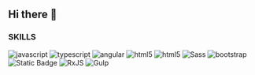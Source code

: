 ## Hi there 👋
<!--
<img alt="Top Langs" src="https://github-readme-stats.vercel.app/api/top-langs/?username=KoziukSerhiy&layout=compact" width="50%"/>
-->

<h3 align="left">SKILLS</h3>

<p>
  <img alt="javascript" src="https://img.shields.io/badge/JavaScript-e8d44d?style=for-the-badge&logo=javascript&logoColor=000" />
  <img alt="typescript" src="https://img.shields.io/badge/TypeScript-0076c6?style=for-the-badge&logo=typescript&logoColor=fff" />
  
  <img alt="angular" src="https://img.shields.io/badge/Angular-d6002f?style=for-the-badge&logo=angular&logoColor=fff" />
  
  <img alt="html5" src="https://img.shields.io/badge/HTML5-E34F26?style=for-the-badge&logo=html5&logoColor=white" />
  <img alt="html5" src="https://img.shields.io/badge/CSS3-2862e9?style=for-the-badge&logo=css3&logoColor=white" />
  <img alt="Sass" src="https://img.shields.io/badge/Scss-CC6699?style=for-the-badge&logo=sass&logoColor=white" />
  
  <img alt="bootstrap" src="https://img.shields.io/badge/bootstrap-7952B3?style=for-the-badge&logo=bootstrap&logoColor=fff" />
  <img alt="Static Badge" src="https://img.shields.io/badge/Angular_Material_UI-757575?style=for-the-badge&logo=materialdesign&logoColor=fff">
  
  <img alt="RxJS" src="https://img.shields.io/badge/RxJS-B7178C?style=for-the-badge&logo=reactivex&logoColor=fff" />

  <img alt="Gulp" src="https://img.shields.io/badge/Gulp-cc4845?style=for-the-badge&logo=gulp&logoColor=fff" />

</p>

<!--
<h3 align="left">Connect with me:</h3>
<p align="left">
  <a href="https://linkedin.com/in/serhiy-koziuk" target="blank">
    <img align="center" src="https://raw.githubusercontent.com/rahuldkjain/github-profile-readme-generator/master/src/images/icons/Social/linked-in-alt.svg" alt="serhiy-koziuk" height="24" width="24" />
  </a>
</p>
-->
